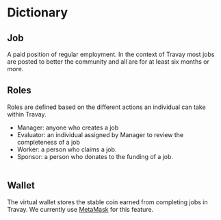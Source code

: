 # Dictionary

## Job
A paid position of regular employment. In the context of Travay most jobs are posted to better the community and all are for at least six months or more.

## Roles
Roles are defined based on the different actions an individual can take within Travay.

+ Manager: anyone who creates a job
+ Evaluator: an individual assigned by Manager to review the completeness of a job
+ Worker: a person who claims a job.
+ Sponsor: a person who donates to the funding of a job.<br><br>

## Wallet
The virtual wallet stores the stable coin earned from completing jobs in Travay. We currently use [MetaMask](../en/tools/metamask.md) for this feature.
